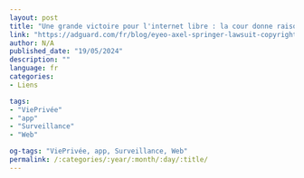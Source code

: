 ```yaml
---
layout: post
title: "Une grande victoire pour l'internet libre : la cour donne raison au bloqueur d'annonces dans une affaire de droits d'auteur"
link: "https://adguard.com/fr/blog/eyeo-axel-springer-lawsuit-copyright-win.html"
author: N/A
published_date: "19/05/2024"
description: ""
language: fr
categories:
- Liens

tags:
- "ViePrivée"
- "app"
- "Surveillance"
- "Web"

og-tags: "ViePrivée, app, Surveillance, Web"
permalink: /:categories/:year/:month/:day/:title/
---
```


